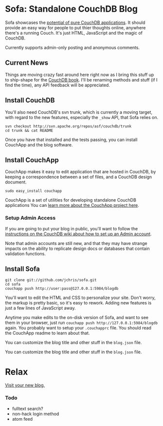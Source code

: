 # Sofa: Standalone CouchDB Blog

Sofa showcases the [potential of pure CouchDB applications](http://jchris.mfdz.com/code/2008/10/standalone_applications_with_co). It should provide an easy way for people to put thier thoughts online, anywhere there's a running Couch. It's just HTML, JavaScript and the magic of CouchDB.

Currently supports admin-only posting and anonymous comments.

## Current News

Things are moving crazy fast around here right now as I bring this stuff up to ship-shape for the [CouchDB book](http://books.couchdb.org). I'll be renaming methods and stuff (if I find the time), any API feedback will be appreciated.

## Install CouchDB

You'll also need CouchDB's svn trunk, which is currently a moving target, with regard to the new features, especially the `_show` API, that Sofa relies on.

    svn checkout http://svn.apache.org/repos/asf/couchdb/trunk
    cd trunk && cat README

Once you have that installed and the tests passing, you can install CouchApp
and the blog software. 

## Install CouchApp

CouchApp makes it easy to edit application that are hosted in CouchDB, by keeping a correspondence between a set of files, and a CouchDB design document.

    sudo easy_install couchapp

CouchApp is a set of utilities for developing standalone CouchDB applications You can [learn more about the CouchApp project here](http://github.com/jchris/couchapp/tree/master).


### Setup Admin Access

If you are going to put your blog in public, you'll want to follow the [instructions on the CouchDB wiki about how to set up an Admin account](http://wiki.apache.org/couchdb/Setting_up_an_Admin_account).

Note that admin accounts are still new, and that they may have strange impacts on the ability to replicate design docs or databases that contain validation functions.

## Install Sofa

    git clone git://github.com/jchris/sofa.git
    cd sofa
    couchapp push http://user:pass@127.0.0.1:5984/blogdb 
  
You'll want to edit the HTML and CSS to personalize your site. Don't worry, the markup is pretty basic, so it's easy to rework. Adding new features is just a few lines of JavaScript away.

Anytime you make edits to the on-disk version of Sofa, and want to see them in your browser, just run `couchapp push http://127.0.0.1:5984/blogdb` again. You probably want to setup your `.couchapprc` file. You should read the CouchApp readme to learn about that.

You can customize the blog title and other stuff in the `blog.json` file.

You can customize the blog title and other stuff in the `blog.json` file.

# Relax

[Visit your new blog.](http://127.0.0.1:5984/blogdb/_design/sofa/index.html)


### Todo

 * fulltext search?
 * non-hack login method
 * atom feed
 